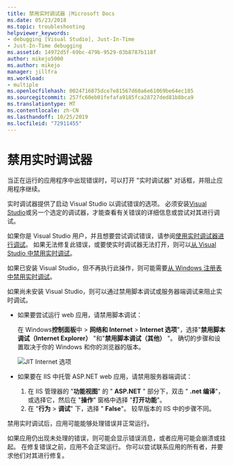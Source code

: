 ```yaml
---
title: 禁用实时调试器 |Microsoft Docs
ms.date: 05/23/2018
ms.topic: troubleshooting
helpviewer_keywords:
- debugging [Visual Studio], Just-In-Time
- Just-In-Time debugging
ms.assetid: 14972d5f-69bc-479b-9529-03b8787b118f
author: mikejo5000
ms.author: mikejo
manager: jillfra
ms.workload:
- multiple
ms.openlocfilehash: 0024716875dce7e81567d60a6e61069be64ec185
ms.sourcegitcommit: 257fc60eb01fefafa9185fca28727ded81b8bca9
ms.translationtype: MT
ms.contentlocale: zh-CN
ms.lasthandoff: 10/25/2019
ms.locfileid: "72911455"
---
```

# <a name="disable-the-just-in-time-debugger"></a>禁用实时调试器

当正在运行的应用程序中出现错误时，可以打开 "实时调试器" 对话框，并阻止应用程序继续。

实时调试器提供了启动 Visual Studio 以调试错误的选项。 必须安装[Visual Studio](https://visualstudio.microsoft.com/)或另一个选定的调试器，才能查看有关错误的详细信息或尝试对其进行调试。

如果你是 Visual Studio 用户，并且想要尝试调试错误，请参阅[使用实时调试器进行调试](../debugger/debug-using-the-just-in-time-debugger.md)。 如果无法修复此错误，或要使实时调试器无法打开，则可以[从 Visual Studio 中禁用实时调试](debug-using-the-just-in-time-debugger.md#BKMK_Enabling)。

如果已安装 Visual Studio，但不再执行此操作，则可能需要[从 Windows 注册表中禁用实时调试](debug-using-the-just-in-time-debugger.md#disable-just-in-time-debugging-from-the-windows-registry)。

如果尚未安装 Visual Studio，则可以通过禁用脚本调试或服务器端调试来阻止实时调试。

- 如果要尝试运行 web 应用，请禁用脚本调试：

  在 Windows**控制面板**中 > **网络和 Internet** > **Internet 选项**"，选择"**禁用脚本调试（Internet Explorer）** "和"**禁用脚本调试（其他）** "。 确切的步骤和设置取决于你的 Windows 和你的浏览器的版本。

  ![JIT Internet 选项](../debugger/media/jitinternetoptions.png "JIT internet 选项")

- 如果要在 IIS 中托管 ASP.NET web 应用，请禁用服务器端调试：

  1. 在 IIS 管理器的 "**功能视图**" 的 " **ASP.NET** " 部分下，双击 " **.net 编译**"，或选择它，然后在 "**操作**" 窗格中选择 "**打开功能**"。
  1. 在 "**行为** > **调试**" 下，选择 " **False**"。 较早版本的 IIS 中的步骤不同。

禁用实时调试后，应用可能能够处理错误并正常运行。

如果应用仍出现未处理的错误，则可能会显示错误消息，或者应用可能会崩溃或挂起。 在修复错误之前，应用不会正常运行。 你可以尝试联系应用的所有者，并要求他们对其进行修复。
